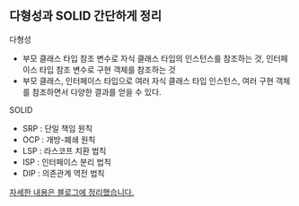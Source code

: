 ## 다형성과 SOLID 간단하게 정리

다형성

- 부모 클래스 타입 참조 변수로 자식 클래스 타입의 인스턴스를 참조하는 것, 인터페이스 타입 참조 변수로 구현 객체를 참조하는 것
- 부모 클래스, 인터페이스 타입으로 여러 자식 클래스 타입 인스턴스, 여러 구현 객체를 참조하면서 다양한 결과를 얻을 수 있다.

SOLID

- SRP : 단일 책임 원칙
- OCP : 개방-폐쇄 원칙
- LSP : 라스코프 치환 법칙
- ISP : 인터페이스 분리 법칙
- DIP : 의존관계 역전 법칙

[자세한 내용은 블로그에 정리했습니다.](https://hsh519.tistory.com/32)
